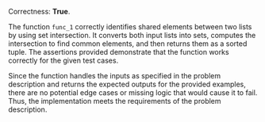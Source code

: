 Correctness: **True**.

The function `func_1` correctly identifies shared elements between two lists by using set intersection. It converts both input lists into sets, computes the intersection to find common elements, and then returns them as a sorted tuple. The assertions provided demonstrate that the function works correctly for the given test cases. 

Since the function handles the inputs as specified in the problem description and returns the expected outputs for the provided examples, there are no potential edge cases or missing logic that would cause it to fail. Thus, the implementation meets the requirements of the problem description.